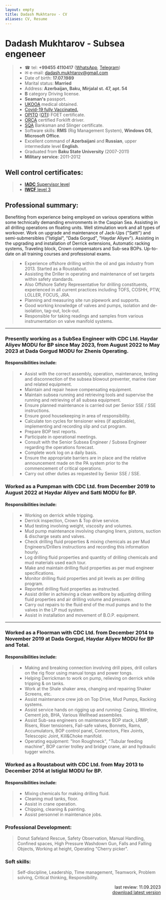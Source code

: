 ```yaml
---
layout: empty
title: Dadash Mukhtarov - CV
aliases: CV, Resume
---
```

# Dadash Mukhtarov - Subsea engeneer
> - ☎ tel: **+99455 4110417** ([WhatsApp](http://wa.me/994554110417), [Telegram](https://t.me/rapatar))
> - ✉ e-mail: dadash.mukhtarov@gmail.com
> - Date of birth: **17.07.1989**
> - Marital status: **Married**
> - Address: **Azerbaijan, Baku, Mirjalal st. 47, apt. 54**
> - **B** category Driving license.
> - **Seaman's** passport.
> - [UKOOA](https://www.ukooa.co.uk/) medical obtained.
> - [Covid-19 fully Vaccinated.](https://www.rapatar.eu.org/files/covid-19_vaccination_card.pdf)
> - [OPITO](https://opito.com/) ([OTI](http://www.oti.az/)) FOET certificate.
> - [ORCA](https://orcaoffshore.org/) certified Forklift driver.
> - [SQA](https://sqagroup.az/) Banksman and Slinger certificate.
> - Software skills: **RMS** (Rig Management System), **Windows OS**, **Microsoft Office**.
> - Excellent command of **Azerbaijani** and **Russian**, upper intermediate level **English**.
> - Graduated from **Baku State University** (2007-2011)
> - **Military service**: 2011-2012
## Well control certificates:
> - [**IADC** Supervisor level](https://www.rapatar.eu.org/files/iadc.pdf)
> - [**IWCF** level 3](https://www.rapatar.eu.org/files/iwcf.pdf)

## Professional summary:
Benefiting from experience being employed on various operations within some technically demanding environments in the Caspian Sea. Assisting in all drilling operations on floating units. Well stimulation work and all types of workover. Work on upgrade and maintenance of Jack-Ups ("Satti") and semi-submersibles ("Istiglal", "Dada Gorgud", "Haydar Aliyev"). Assisting in the upgrading and installation of Derrick extensions, Automatic racking systems, Traveling block, Crown compensators and Sub-sea BOPs. Up-to-date on all training courses and professional exams.
> - Experience offshore drilling within the oil and gas industry from 2013. Started as a Roustabout.
> - Assisting the Driller in operating and maintenance of set targets within safety standards.
> - Also Offshore Safety Representative for drilling constituents, experienced in all current practices including TOFS, COSHH, PTW, LOLLER, FOCUS, JRA.
> - Planning and measuring site run pipework and supports.
> - Good working knowledge of valves and pumps, isolation and de-isolation, tag-out, lock-out.
> - Responsible for taking readings and samples from various instrumentation on valve manifold systems.

---
### Presently working as a SubSea Engineer with CDC Ltd. Haydar Aliyev MODU for BP since May 2023, from August 2022 to May 2023 at Dada Gorgud MODU for Zhenis Operating.
#### Responsibilities include:
> - Assist with the correct assembly, operation, maintenance, testing and disconnection of the subsea blowout preventer, marine riser and related equipment.
> - Maintain and repair heave compensating equipment.
> - Maintain subsea running and retrieving tools and supervise the running and retrieving of all subsea equipment.
> - Ensure planned maintenance is carried out per Senior SSE / SSE instructions.
> - Ensure good housekeeping in area of responsibility.
> - Calculate ton cycles for tensioner wires (if applicable), implementing and recording slip and cut program.
> - Prepare BOP test reports.
> - Participate in operational meetings.
> - Consult with the Senior Subsea Engineer / Subsea Engineer regarding the operations forecast.
> - Complete work log on a daily basis.
> - Ensure the appropriate barriers are in place and the relative announcement made on the PA system prior to the commencement of critical operations.
> - Carry out other duties as requested by Senior SSE / SSE.

### Worked as a Pumpman with CDC Ltd. from December 2019 to August 2022 at Haydar Aliyev and Satti MODU for BP.
#### Responsibilities include:
> - Working on derrick while tripping.
> - Derrick inspection, Crown & Top drive service.
> - Mud testing involving weight, viscosity and volumes.
> - Mud pump maintenance involving changing liners, pistons, suction & discharge seats and valves.
> - Check drilling fluid properties & mixing chemicals as per Mud Engineers/Drillers instructions and recording this information hourly.
> - Log drilling fluid properties and quantity of drilling chemicals and mud materials used each tour.
> - Make and maintain drilling fluid properties as per mud engineer specifications.
> - Monitor drilling fluid properties and pit levels as per drilling program.
> - Reported drilling fluid properties as instructed.
> - Assist driller in achieving a clean wellbore by adjusting drilling fluid properties and air drilling volume and pressure.
> - Carry out repairs to the fluid end of the mud pumps and to the valves in the LP mud system.
> - Assist in installation and movement of B.O.P. equipment.

---
### Worked as a Floorman with CDC Ltd. from December 2014 to November 2019 at Dada Gorgud, Haydar Aliyev MODU for BP and Total.
#### Responsibilities include:
> - Making and breaking connection involving drill pipes, drill collars on the rig floor using manual tongs and power tongs.
> - Helping Derrickman to work on pump, relieving on derrick while tripping & on tanks.
> - Work at the Shale shaker area, changing and repairing Shaker Screens, etc.
> - Assist maintenance crew job on Top Drive, Mud Pumps, Racking systems.
> - Assist service hands on rigging up and running: Casing, Wireline, Cement job, BHA, Various Wellhead assemblies.
> - Assist Sub-sea engineers on maintenance BOP stack, LRMP, Risers, Riser tensioners, Fail-safe valves, Bonnets, Rams, Accumulators, BOP control panel, Connectors, Flex Joints, Telescopic Joint, Kill&Choke manifold.
> - Operating equipment: "Iron Roughneck", "Tubular feeding machine", BOP carrier trolley and bridge crane, air and hydraulic tugger winchs.

### Worked as a Roustabout with CDC Ltd. from May 2013 to December 2014 at Istiglal MODU for BP.
#### Responsibilities include:
> - Mixing chemicals for making drilling fluid.
> - Cleaning mud tanks, floor.
> - Assist in crane operation.
> - Chipping, cleaning & painting.
> - Assist personnel in maintenance jobs.

### Professional Development:
> Donut Safeland Rescue, Safety Observation, Manual Handling, Confined spaces, High Pressure Washdown Gun, Falls and Falling Objects, Working at height, Operating "Cherry picker".

### Soft skills:
> Self-discipline, Leadership, Time management, Teamwork, Problem solving, Critical thinking, Responsibility.

<div align="right">last review: 11.09.2023</div>

<div align="right">
  <a href="https://rapatar.eu.org/files/Dadash_Mukhtarov_CV.pdf">download latest version</a>
</div>
